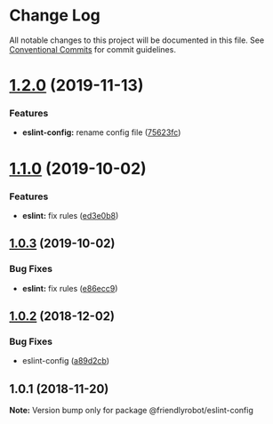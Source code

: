 # Change Log

All notable changes to this project will be documented in this file.
See [Conventional Commits](https://conventionalcommits.org) for commit guidelines.

# [1.2.0](https://github.com/dcai/common-packages/compare/@friendlyrobot/eslint-config@1.1.0...@friendlyrobot/eslint-config@1.2.0) (2019-11-13)


### Features

* **eslint-config:** rename config file ([75623fc](https://github.com/dcai/common-packages/commit/75623fc))





# [1.1.0](https://github.com/dcai/common-packages/compare/@friendlyrobot/eslint-config@1.0.3...@friendlyrobot/eslint-config@1.1.0) (2019-10-02)


### Features

* **eslint:** fix rules ([ed3e0b8](https://github.com/dcai/common-packages/commit/ed3e0b8))





## [1.0.3](https://github.com/dcai/common-packages/compare/@friendlyrobot/eslint-config@1.0.2...@friendlyrobot/eslint-config@1.0.3) (2019-10-02)


### Bug Fixes

* **eslint:** fix rules ([e86ecc9](https://github.com/dcai/common-packages/commit/e86ecc9))





## [1.0.2](https://github.com/dcai/common-packages/compare/@friendlyrobot/eslint-config@1.0.1...@friendlyrobot/eslint-config@1.0.2) (2018-12-02)


### Bug Fixes

* eslint-config ([a89d2cb](https://github.com/dcai/common-packages/commit/a89d2cb))





## 1.0.1 (2018-11-20)

**Note:** Version bump only for package @friendlyrobot/eslint-config
